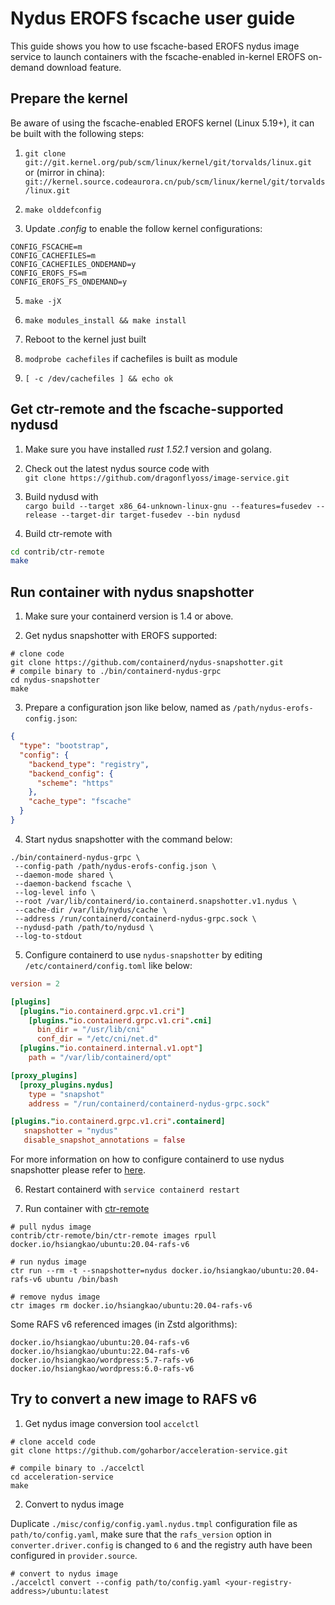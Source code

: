 # Nydus EROFS fscache user guide

This guide shows you how to use fscache-based EROFS nydus image service to launch containers with the fscache-enabled in-kernel EROFS on-demand download feature.

## Prepare the kernel

Be aware of using the fscache-enabled EROFS kernel (Linux 5.19+), it can be built with the following steps:

1.  ``git clone git://git.kernel.org/pub/scm/linux/kernel/git/torvalds/linux.git`` \
     or (mirror in china): ``git://kernel.source.codeaurora.cn/pub/scm/linux/kernel/git/torvalds/linux.git``

2. ``make olddefconfig``

3. Update _.config_ to enable the follow kernel configurations:
```
CONFIG_FSCACHE=m
CONFIG_CACHEFILES=m
CONFIG_CACHEFILES_ONDEMAND=y
CONFIG_EROFS_FS=m
CONFIG_EROFS_FS_ONDEMAND=y
```

5. ``make -jX``

6. ``make modules_install && make install``

7. Reboot to the kernel just built

8. ``modprobe cachefiles`` if cachefiles is built as module

9.  ``[ -c /dev/cachefiles ] && echo ok``

## Get ctr-remote and the fscache-supported nydusd

1. Make sure you have installed _rust 1.52.1_ version and golang.

2. Check out the latest nydus source code with \
``git clone https://github.com/dragonflyoss/image-service.git``

3. Build nydusd with \
``cargo build --target x86_64-unknown-linux-gnu --features=fusedev --release --target-dir target-fusedev --bin nydusd``

4. Build ctr-remote with

``` bash
cd contrib/ctr-remote
make
```

## Run container with nydus snapshotter

1. Make sure your containerd version is 1.4 or above.

2. Get nydus snapshotter with EROFS supported:
  ```shell
  # clone code
  git clone https://github.com/containerd/nydus-snapshotter.git
  # compile binary to ./bin/containerd-nydus-grpc
  cd nydus-snapshotter
  make
  ```

3. Prepare a configuration json like below, named as `/path/nydus-erofs-config.json`:

```json
{
  "type": "bootstrap",
  "config": {
    "backend_type": "registry",
    "backend_config": {
      "scheme": "https"
    },
    "cache_type": "fscache"
  }
}
```

4. Start nydus snapshotter with the command below:

```
./bin/containerd-nydus-grpc \
 --config-path /path/nydus-erofs-config.json \
 --daemon-mode shared \
 --daemon-backend fscache \
 --log-level info \
 --root /var/lib/containerd/io.containerd.snapshotter.v1.nydus \
 --cache-dir /var/lib/nydus/cache \
 --address /run/containerd/containerd-nydus-grpc.sock \
 --nydusd-path /path/to/nydusd \
 --log-to-stdout
```

5. Configure containerd to use `nydus-snapshotter` by editing
   `/etc/containerd/config.toml` like below:

``` toml
version = 2

[plugins]
  [plugins."io.containerd.grpc.v1.cri"]
    [plugins."io.containerd.grpc.v1.cri".cni]
      bin_dir = "/usr/lib/cni"
      conf_dir = "/etc/cni/net.d"
  [plugins."io.containerd.internal.v1.opt"]
    path = "/var/lib/containerd/opt"

[proxy_plugins]
  [proxy_plugins.nydus]
    type = "snapshot"
    address = "/run/containerd/containerd-nydus-grpc.sock"

[plugins."io.containerd.grpc.v1.cri".containerd]
   snapshotter = "nydus"
   disable_snapshot_annotations = false
```

For more information on how to configure containerd to use nydus snapshotter please refer to [here](./containerd-env-setup.md).

6. Restart containerd with
   `service containerd restart`

7. Run container with [ctr-remote](../contrib/ctr-remote)

``` shell
# pull nydus image
contrib/ctr-remote/bin/ctr-remote images rpull docker.io/hsiangkao/ubuntu:20.04-rafs-v6

# run nydus image
ctr run --rm -t --snapshotter=nydus docker.io/hsiangkao/ubuntu:20.04-rafs-v6 ubuntu /bin/bash

# remove nydus image
ctr images rm docker.io/hsiangkao/ubuntu:20.04-rafs-v6
```

Some RAFS v6 referenced images (in Zstd algorithms):
```
docker.io/hsiangkao/ubuntu:20.04-rafs-v6
docker.io/hsiangkao/ubuntu:22.04-rafs-v6
docker.io/hsiangkao/wordpress:5.7-rafs-v6
docker.io/hsiangkao/wordpress:6.0-rafs-v6
```

## Try to convert a new image to RAFS v6

1. Get nydus image conversion tool `accelctl`

``` shell
# clone acceld code
git clone https://github.com/goharbor/acceleration-service.git

# compile binary to ./accelctl
cd acceleration-service
make
```

2. Convert to nydus image

Duplicate `./misc/config/config.yaml.nydus.tmpl` configuration file as `path/to/config.yaml`, make sure that the `rafs_version` option in `converter.driver.config` is changed to `6` and the registry auth have been configured in `provider.source`.

``` shell
# convert to nydus image
./accelctl convert --config path/to/config.yaml <your-registry-address>/ubuntu:latest
```
